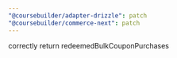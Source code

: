 ```yaml
---
"@coursebuilder/adapter-drizzle": patch
"@coursebuilder/commerce-next": patch
---
```


correctly return redeemedBulkCouponPurchases
